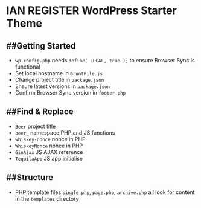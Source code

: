 IAN REGISTER WordPress Starter Theme
===



##Getting Started
---------------

* `wp-config.php` needs `define( LOCAL, true );` to ensure Browser Sync is functional
* Set local hostname in `GruntFile.js`
* Change project title in `package.json`
* Ensure latest versions in `package.json`
* Confirm Browser Sync version in `footer.php`



##Find & Replace
--------------

* `Beer`				project title
* `beer_`				namespace PHP and JS functions
* `whiskey-nonce`		nonce in PHP
* `WhiskeyNonce`		nonce in PHP 
* `GinAjax`				JS AJAX reference
* `TequilaApp`			JS app initialise



##Structure
---------

* PHP template files `single.php`, `page.php`, `archive.php` all look for content in the `templates` directory


